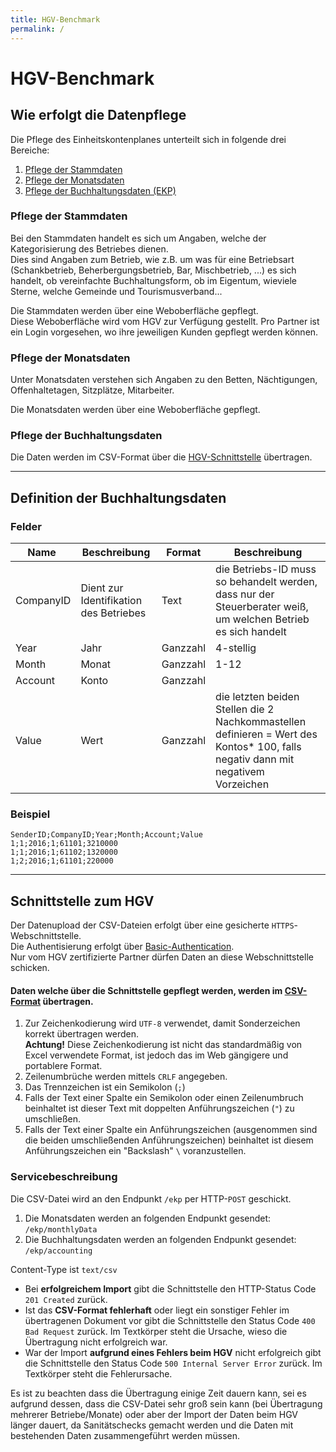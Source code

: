 ```yaml
---
title: HGV-Benchmark
permalink: /
---
```


#  HGV-Benchmark

## Wie erfolgt die Datenpflege

Die Pflege des Einheitskontenplanes unterteilt sich in folgende drei Bereiche:

1. [Pflege der Stammdaten](#pflege-der-stammdaten)
1. [Pflege der Monatsdaten](#pflege-der-monatsdaten)
1. [Pflege der Buchhaltungsdaten (EKP)](#pflege-der-buchhaltungsdaten)

### Pflege der Stammdaten

Bei den Stammdaten handelt es sich um Angaben, welche der Kategorisierung des Betriebes dienen.  
Dies sind Angaben zum Betrieb, wie z.B. um was für eine Betriebsart (Schankbetrieb, Beherbergungsbetrieb, Bar, Mischbetrieb, ...) es sich handelt, ob vereinfachte Buchhaltungsform, ob im Eigentum, wieviele Sterne, welche Gemeinde und Tourismusverband...

Die Stammdaten werden über eine Weboberfläche gepflegt.  
Diese Weboberfläche wird vom HGV zur Verfügung gestellt. Pro Partner ist ein Login vorgesehen, wo ihre jeweiligen Kunden gepflegt werden können.

### Pflege der Monatsdaten

Unter Monatsdaten verstehen sich Angaben zu den Betten, Nächtigungen, Offenhaltetagen, Sitzplätze, Mitarbeiter.

Die Monatsdaten werden über eine Weboberfläche gepflegt.

### Pflege der Buchhaltungsdaten

Die Daten werden im CSV-Format über die [HGV-Schnittstelle](#schnittstelle-zum-hgv) übertragen.

-----------------------------------

## Definition der Buchhaltungsdaten

### Felder

| Name ​    | ​Beschreibung       | ​Format          | ​Beschreibung                                                                                                                         |
|--------------|---------------|-----------------|--------------------------------------------------------------------------------------------------------------------------------------|
| ​CompanyID    | ​Dient zur Identifikation des Betriebes    | Text    | ​die ​Betriebs-ID muss so behandelt werden, dass nur   der Steuerberater weiß, um welchen Betrieb es sich handelt                      |
| ​Year        ​ | ​Jahr          | ​Ganzzahl         | ​4-stellig                                                                                                                                     |
| ​Month        | ​Monat         | Ganzzahl             | ​​1-12                                                                                                                                     |
| ​Account      | ​Konto         | ​Ganzzahl        | ​                                                                                                                                     |
| ​Value        | ​Wert         ​ | ​Ganzzahl        | ​die letzten beiden Stellen die 2 Nachkommastellen   definieren = Wert des Kontos* 100, falls negativ dann mit negativem   Vorzeichen​ |

### Beispiel

```csv
SenderID;CompanyID;Year;Month;Account;Value
1;1;2016;1;61101;3210000
1;1;2016;1;61102;1320000
1;2;2016;1;61101;220000
```

-----------------------------------

## Schnittstelle zum HGV

Der Datenupload der CSV-Dateien erfolgt über eine gesicherte `HTTPS`-Webschnittstelle.  
Die Authentisierung erfolgt über [Basic-Authentication](https://de.wikipedia.org/wiki/HTTP-Authentifizierung#Basic_Authentication).  
Nur vom HGV zertifizierte Partner dürfen Daten an diese Webschnittstelle schicken.

#### Daten welche über die Schnittstelle gepflegt werden, werden im [CSV-Format](https://de.wikipedia.org/wiki/CSV_%28Dateiformat%29) übertragen.

1. Zur Zeichenkodierung wird `UTF-8` verwendet, damit Sonderzeichen korrekt übertragen werden.  
   **Achtung!** Diese Zeichenkodierung ist nicht das standardmäßig von Excel verwendete Format, ist jedoch das im Web gängigere und portablere Format.
1. Zeilenumbrüche werden mittels `CRLF` angegeben.
1. Das Trennzeichen ist ein Semikolon (`;`)
1. Falls der Text einer Spalte ein Semikolon oder einen Zeilenumbruch beinhaltet ist dieser Text mit doppelten Anführungszeichen (`"`) zu umschließen.
1. Falls der Text einer Spalte ein Anführungszeichen (ausgenommen sind die beiden umschließenden Anführungszeichen) beinhaltet ist diesem Anführungszeichen ein "Backslash" `\` voranzustellen.

### Servicebeschreibung

Die CSV-Datei wird an den Endpunkt `/ekp` per HTTP-`POST` geschickt.

1. Die Monatsdaten werden an folgenden Endpunkt gesendet: `/ekp/monthlyData`
2. Die Buchhaltungsdaten werden an folgenden Endpunkt gesendet: `/ekp/accounting`

Content-Type ist `text/csv`

* Bei **erfolgreichem Import** gibt die Schnittstelle den HTTP-Status Code `201 Created` zurück.
* Ist das **CSV-Format fehlerhaft** oder liegt ein sonstiger Fehler im übertragenen Dokument vor gibt die Schnittstelle den Status Code `400 Bad Request` zurück. Im Textkörper steht die Ursache, wieso die Übertragung nicht erfolgreich war.
* War der Import **aufgrund eines Fehlers beim HGV** nicht erfolgreich gibt die Schnittstelle den Status Code `500 Internal Server Error` zurück. Im Textkörper steht die Fehlerursache.

Es ist zu beachten dass die Übertragung einige Zeit dauern kann, sei es aufgrund dessen, dass die CSV-Datei sehr groß sein kann (bei Übertragung mehrerer Betriebe/Monate) oder aber der Import der Daten beim HGV länger dauert, da Sanitätschecks gemacht werden und die Daten mit bestehenden Daten zusammengeführt werden müssen.

